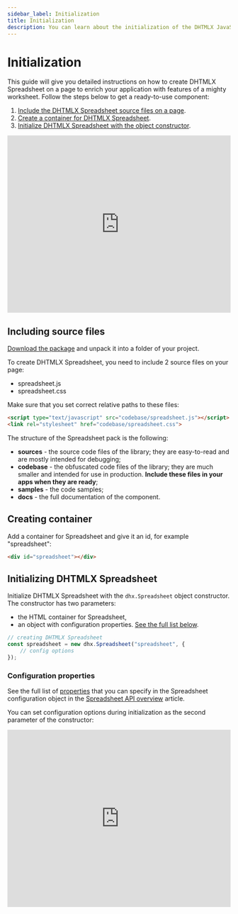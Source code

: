```yaml
---
sidebar_label: Initialization
title: Initialization
description: You can learn about the initialization of the DHTMLX JavaScript Spreadsheet library in the documentation. Browse developer guides and API reference, try out code examples and live demos, and download a free 30-day evaluation version of DHTMLX Spreadsheet.
---
```


# Initialization

This guide will give you detailed instructions on how to create DHTMLX Spreadsheet on a page to enrich your application with features of a mighty worksheet. Follow the steps below to get a ready-to-use component:

1. [Include the DHTMLX Spreadsheet source files on a page](#including-source-files).
2. [Create a container for DHTMLX Spreadsheet](#creating-container).
3. [Initialize DHTMLX Spreadsheet with the object constructor](#initializing-dhtmlx-spreadsheet).

<iframe src="https://snippet.dhtmlx.com/ihtkdcoc?mode=js" frameborder="0" class="snippet_iframe" width="100%" height="400"></iframe>

## Including source files

[Download the package](https://dhtmlx.com/docs/products/dhtmlxSpreadsheet/download.shtml) and unpack it into a folder of your project.

To create DHTMLX Spreadsheet, you need to include 2 source files on your page:

- spreadsheet.js
- spreadsheet.css

Make sure that you set correct relative paths to these files:

~~~html title="index.html"
<script type="text/javascript" src="codebase/spreadsheet.js"></script>  
<link rel="stylesheet" href="codebase/spreadsheet.css">
~~~

The structure of the Spreadsheet pack is the following:

- **sources** - the source code files of the library; they are easy-to-read and are mostly intended for debugging;
- **codebase** - the obfuscated code files of the library; they are much smaller and intended for use in production. **Include these files in your apps when they are ready**;
- **samples** - the code samples;
- **docs** - the full documentation of the component.

## Creating container

Add a container for Spreadsheet and give it an id, for example "spreadsheet":

~~~html title="index.html"
<div id="spreadsheet"></div>
~~~

## Initializing DHTMLX Spreadsheet

Initialize DHTMLX Spreadsheet with the `dhx.Spreadsheet` object constructor. The constructor has two parameters:

- the HTML container for Spreadsheet,
- an object with configuration properties. [See the full list below](#configuration-properties).

~~~jsx title="index.js"
// creating DHTMLX Spreadsheet
const spreadsheet = new dhx.Spreadsheet("spreadsheet", {
    // config options
});
~~~

### Configuration properties

See the full list of [properties](api/api_overview.md/#spreadsheet-properties) that you can specify in the Spreadsheet configuration object in the [Spreadsheet API overview](api/api_overview.md/#spreadsheet-properties) article.

You can set configuration options during initialization as the second parameter of the constructor:

<iframe src="https://snippet.dhtmlx.com/vc3mstsw?mode=js" frameborder="0" class="snippet_iframe" width="100%" height="400"></iframe>
